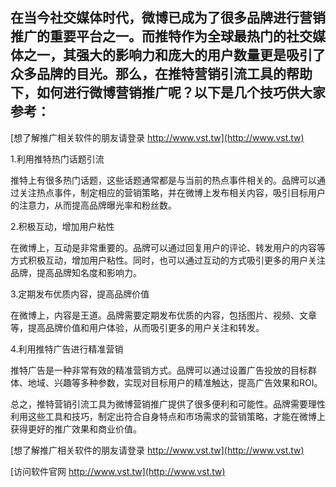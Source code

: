 ## **在当今社交媒体时代，微博已成为了很多品牌进行营销推广的重要平台之一。而推特作为全球最热门的社交媒体之一，其强大的影响力和庞大的用户数量更是吸引了众多品牌的目光。那么，在推特营销引流工具的帮助下，如何进行微博营销推广呢？以下是几个技巧供大家参考：**

[想了解推广相关软件的朋友请登录 http://www.vst.tw](http://www.vst.tw)

1.利用推特热门话题引流

推特上有很多热门话题，这些话题通常都是与当前的热点事件相关的。品牌可以通过关注热点事件，制定相应的营销策略，并在微博上发布相关内容，吸引目标用户的注意力，从而提高品牌曝光率和粉丝数。

2.积极互动，增加用户粘性

在微博上，互动是非常重要的。品牌可以通过回复用户的评论、转发用户的内容等方式积极互动，增加用户粘性。同时，也可以通过互动的方式吸引更多的用户关注品牌，提高品牌知名度和影响力。

3.定期发布优质内容，提高品牌价值

在微博上，内容是王道。品牌需要定期发布优质的内容，包括图片、视频、文章等，提高品牌价值和用户体验，从而吸引更多的用户关注和转发。

4.利用推特广告进行精准营销

推特广告是一种非常有效的精准营销方式。品牌可以通过设置广告投放的目标群体、地域、兴趣等多种参数，实现对目标用户的精准触达，提高广告效果和ROI。

总之，推特营销引流工具为微博营销推广提供了很多便利和可能性。品牌需要理性利用这些工具和技巧，制定出符合自身特点和市场需求的营销策略，才能在微博上获得更好的推广效果和商业价值。

[想了解推广相关软件的朋友请登录 http://www.vst.tw](http://www.vst.tw)


[访问软件官网 http://www.vst.tw](http://www.vst.tw)
